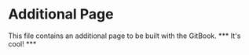 # Additional Page
This file contains an additional page to be built with the GitBook.  *** It's cool! ***
